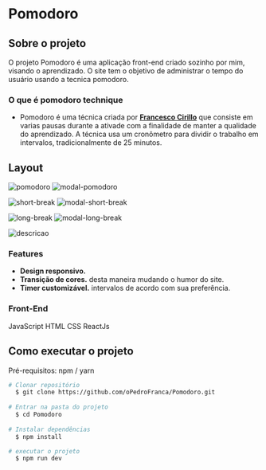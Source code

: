 # Pomodoro

## Sobre o projeto

O projeto Pomodoro é uma aplicação front-end criado sozinho por mim, visando o aprendizado. O site tem o objetivo de administrar o tempo do usuário usando a tecnica pomodoro.

### O que é pomodoro technique 

* Pomodoro é uma técnica criada por [**Francesco Cirillo**](https://en.wikipedia.org/wiki/Pomodoro_Technique) que consiste em varias pausas durante a ativade com a finalidade de manter a qualidade do aprendizado. A técnica usa um cronômetro para dividir o trabalho em intervalos, tradicionalmente de 25 minutos.

## Layout

![pomodoro](https://user-images.githubusercontent.com/108022316/201197820-1feef6dc-2b3a-4f38-bdc5-c733bbb0dde7.png)
![modal-pomodoro](https://user-images.githubusercontent.com/108022316/201198194-396ee36c-3e29-4b4b-bf88-915e15f067ad.png)

![short-break](https://user-images.githubusercontent.com/108022316/201198184-35c628e0-ea90-45d3-bd23-1667fa1e350d.png)
![modal-short-break](https://user-images.githubusercontent.com/108022316/201198192-0b261ba0-9e8f-444b-b374-c4553edbb075.png)

![long-break](https://user-images.githubusercontent.com/108022316/201198196-5673bc2a-5a2b-4e7a-8390-f86638840dfb.png)
![modal-long-break](https://user-images.githubusercontent.com/108022316/201198195-d7d92869-66dc-44c1-8d09-aab0a3ef5395.png)

![descricao](https://user-images.githubusercontent.com/108022316/201198200-513fc436-1626-4236-af98-10cf44f50d44.png)

### Features

* **Design responsivo.**
* **Transição de cores.** desta maneira mudando o humor do site.
* **Timer customizável.** intervalos de acordo com sua preferência.

### Front-End
JavaScript
HTML
CSS
ReactJs

## Como executar o projeto

Pré-requisitos: npm / yarn

```bash
# Clonar repositório
  $ git clone https://github.com/oPedroFranca/Pomodoro.git
  
# Entrar na pasta do projeto
  $ cd Pomodoro
  
# Instalar dependências
  $ npm install

# executar o projeto
  $ npm run dev

```

